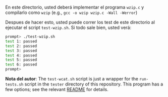 
En este directorio, usted deberá implementar el programa `wzip.c`  y compilarlo como `wzip` (e.g., `gcc -o wzip wzip.c -Wall -Werror`)

Despues de hacer esto, usted  puede correr los test de este directorio al ejecutar el script `test-wzip.sh`. Si todo sale bien, usted verá:

```sh
prompt> ./test-wzip.sh
test 1: passed
test 2: passed
test 3: passed
test 4: passed
test 5: passed
test 6: passed
prompt>
```

**Nota del autor**:
The `test-wcat.sh` script is just a wrapper for the `run-tests.sh` script in
the `tester` directory of this repository. This program has a few options; see
the relevant
[README](https://github.com/remzi-arpacidusseau/ostep-projects/blob/master/tester/README.md)
for details.